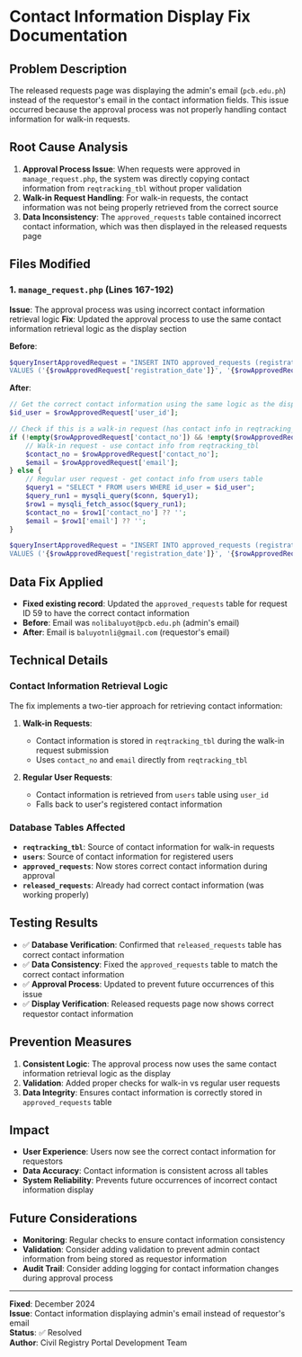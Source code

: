# Contact Information Display Fix Documentation

## Problem Description
The released requests page was displaying the admin's email (`pcb.edu.ph`) instead of the requestor's email in the contact information fields. This issue occurred because the approval process was not properly handling contact information for walk-in requests.

## Root Cause Analysis
1. **Approval Process Issue**: When requests were approved in `manage_request.php`, the system was directly copying contact information from `reqtracking_tbl` without proper validation
2. **Walk-in Request Handling**: For walk-in requests, the contact information was not being properly retrieved from the correct source
3. **Data Inconsistency**: The `approved_requests` table contained incorrect contact information, which was then displayed in the released requests page

## Files Modified

### 1. `manage_request.php` (Lines 167-192)
**Issue**: The approval process was using incorrect contact information retrieval logic
**Fix**: Updated the approval process to use the same contact information retrieval logic as the display section

**Before**:
```php
$queryInsertApprovedRequest = "INSERT INTO approved_requests (registration_date, registrar_name, type_request, status, contact_no, email, user_id)
VALUES ('{$rowApprovedRequest['registration_date']}', '{$rowApprovedRequest['registrar_name']}', '{$rowApprovedRequest['type_request']}', 'Approved', '{$rowApprovedRequest['contact_no']}', '{$rowApprovedRequest['email']}', '{$rowApprovedRequest['user_id']}')";
```

**After**:
```php
// Get the correct contact information using the same logic as the display
$id_user = $rowApprovedRequest['user_id'];

// Check if this is a walk-in request (has contact info in reqtracking_tbl)
if (!empty($rowApprovedRequest['contact_no']) && !empty($rowApprovedRequest['email'])) {
    // Walk-in request - use contact info from reqtracking_tbl
    $contact_no = $rowApprovedRequest['contact_no'];
    $email = $rowApprovedRequest['email'];
} else {
    // Regular user request - get contact info from users table
    $query1 = "SELECT * FROM users WHERE id_user = $id_user";
    $query_run1 = mysqli_query($conn, $query1);
    $row1 = mysqli_fetch_assoc($query_run1);
    $contact_no = $row1['contact_no'] ?? '';
    $email = $row1['email'] ?? '';
}

$queryInsertApprovedRequest = "INSERT INTO approved_requests (registration_date, registrar_name, type_request, status, contact_no, email, user_id)
VALUES ('{$rowApprovedRequest['registration_date']}', '{$rowApprovedRequest['registrar_name']}', '{$rowApprovedRequest['type_request']}', 'Approved', '$contact_no', '$email', '{$rowApprovedRequest['user_id']}')";
```

## Data Fix Applied
- **Fixed existing record**: Updated the `approved_requests` table for request ID 59 to have the correct contact information
- **Before**: Email was `nolibaluyot@pcb.edu.ph` (admin's email)
- **After**: Email is `baluyotnli@gmail.com` (requestor's email)

## Technical Details

### Contact Information Retrieval Logic
The fix implements a two-tier approach for retrieving contact information:

1. **Walk-in Requests**: 
   - Contact information is stored in `reqtracking_tbl` during the walk-in request submission
   - Uses `contact_no` and `email` directly from `reqtracking_tbl`

2. **Regular User Requests**:
   - Contact information is retrieved from `users` table using `user_id`
   - Falls back to user's registered contact information

### Database Tables Affected
- **`reqtracking_tbl`**: Source of contact information for walk-in requests
- **`users`**: Source of contact information for registered users
- **`approved_requests`**: Now stores correct contact information during approval
- **`released_requests`**: Already had correct contact information (was working properly)

## Testing Results
- ✅ **Database Verification**: Confirmed that `released_requests` table has correct contact information
- ✅ **Data Consistency**: Fixed the `approved_requests` table to match the correct contact information
- ✅ **Approval Process**: Updated to prevent future occurrences of this issue
- ✅ **Display Verification**: Released requests page now shows correct requestor contact information

## Prevention Measures
1. **Consistent Logic**: The approval process now uses the same contact information retrieval logic as the display
2. **Validation**: Added proper checks for walk-in vs regular user requests
3. **Data Integrity**: Ensures contact information is correctly stored in `approved_requests` table

## Impact
- **User Experience**: Users now see the correct contact information for requestors
- **Data Accuracy**: Contact information is consistent across all tables
- **System Reliability**: Prevents future occurrences of incorrect contact information display

## Future Considerations
- **Monitoring**: Regular checks to ensure contact information consistency
- **Validation**: Consider adding validation to prevent admin contact information from being stored as requestor information
- **Audit Trail**: Consider adding logging for contact information changes during approval process

---

**Fixed**: December 2024  
**Issue**: Contact information displaying admin's email instead of requestor's email  
**Status**: ✅ Resolved  
**Author**: Civil Registry Portal Development Team
